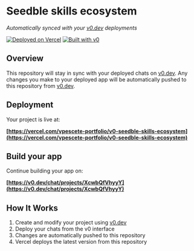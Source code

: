 # Seedble skills ecosystem

*Automatically synced with your [v0.dev](https://v0.dev) deployments*

[![Deployed on Vercel](https://img.shields.io/badge/Deployed%20on-Vercel-black?style=for-the-badge&logo=vercel)](https://vercel.com/vpescete-portfolio/v0-seedble-skills-ecosystem)
[![Built with v0](https://img.shields.io/badge/Built%20with-v0.dev-black?style=for-the-badge)](https://v0.dev/chat/projects/XcwbQfVhyyY)

## Overview

This repository will stay in sync with your deployed chats on [v0.dev](https://v0.dev).
Any changes you make to your deployed app will be automatically pushed to this repository from [v0.dev](https://v0.dev).

## Deployment

Your project is live at:

**[https://vercel.com/vpescete-portfolio/v0-seedble-skills-ecosystem](https://vercel.com/vpescete-portfolio/v0-seedble-skills-ecosystem)**

## Build your app

Continue building your app on:

**[https://v0.dev/chat/projects/XcwbQfVhyyY](https://v0.dev/chat/projects/XcwbQfVhyyY)**

## How It Works

1. Create and modify your project using [v0.dev](https://v0.dev)
2. Deploy your chats from the v0 interface
3. Changes are automatically pushed to this repository
4. Vercel deploys the latest version from this repository